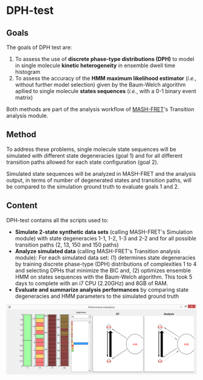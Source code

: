 # DPH-test

## Goals

The goals of DPH test are:
1. To assess the use of **discrete phase-type distributions (DPH)** to model in single molecule **kinetic heterogeneity** in ensemble dwell time histogram
2. To assess the accuracy of the **HMM maximum likelihood estimator** (*i.e.*, without further model selection) given by the Baum-Welch algorithm apllied to single molecule **states sequences** (*i.e.*, with a 0-1 binary event matrix)

Both methods are part of the analysis workflow of [MASH-FRET](https://github.com/RNA-FRETools/MASH-FRET)'s Transition analysis module.

## Method

To address these problems, single molecule state sequences will be simulated with different state degeneracies (goal 1) and for all different transition paths allowed for each state configuration (goal 2).

Simulated state sequences will be analyzed in MASH-FRET and the analysis output, in terms of number of degenerated states and transition paths, will be compared to the simulation ground truth to evaluate goals 1 and 2.

## Content

DPH-test contains all the scripts used to:
* **Simulate 2-state synthetic data sets** (calling MASH-FRET's Simulation module) with state degeneracies 1-1, 1-2, 1-3 and 2-2 and for all possible transition paths (2, 13, 150 and 150 paths)
* **Analyze simulated data** (calling MASH-FRET's Transition analysis module): For each simulated data set: (1) determines state degeneracies by training discrete phase-type (DPH) distributions of complexities 1 to 4 and selecting DPHs that minimize the BIC and, (2) optimizes ensemble HMM on states sequences with the Baum-Welch algorithm. This took 5 days to complete with an i7 CPU (2.20GHz) and 8GB of RAM.
* **Evaluate and summarize analysis performances** by comparing state degeneracies and HMM parameters to the simulated ground truth

<img src="images/DPH-test_perf-summary.png">
